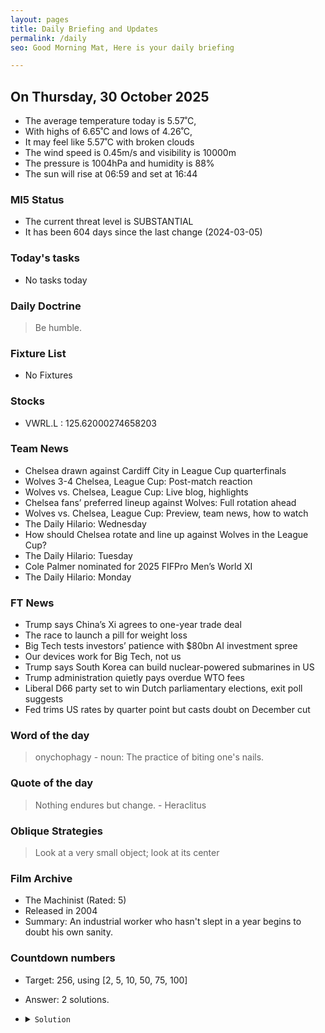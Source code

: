 ```yaml
---
layout: pages
title: Daily Briefing and Updates
permalink: /daily
seo: Good Morning Mat, Here is your daily briefing

---
```


<!-- weather_marker starts -->
## On Thursday, 30 October 2025

- The average temperature today is 5.57˚C,
- With highs of 6.65˚C and lows of 4.26˚C,
- It may feel like 5.57˚C with broken clouds
- The wind speed is 0.45m/s and visibility is 10000m
- The pressure is 1004hPa and humidity is 88%
- The sun will rise at 06:59 and set at 16:44

<!-- weather_marker ends -->

### MI5 Status
<!-- threat_marker starts -->
- The current threat level is <span class="highlighter">SUBSTANTIAL</span>
- It has been 604 days since the last change (2024-03-05)

<!-- threat_marker ends -->

### Today's tasks
<!-- task_marker starts -->
- No tasks today
<!-- task_marker ends -->

### Daily Doctrine
<!-- doctrine_marker starts -->
> Be humble.
<!-- doctrine_marker ends -->

### Fixture List

<!-- fixture_marker starts -->
- No Fixtures
<!-- fixture_marker ends -->

### Stocks

<!-- stocks_marker starts -->

- VWRL.L : 125.62000274658203 

<!-- stocks_marker ends -->

### Team News
<!-- news_marker starts -->

- Chelsea drawn against Cardiff City in League Cup quarterfinals
- Wolves 3-4 Chelsea, League Cup: Post-match reaction
- Wolves vs. Chelsea, League Cup: Live blog, highlights
- Chelsea fans’ preferred lineup against Wolves: Full rotation ahead
- Wolves vs. Chelsea, League Cup: Preview, team news, how to watch
- The Daily Hilario: Wednesday
- How should Chelsea rotate and line up against Wolves in the League Cup?
- The Daily Hilario: Tuesday
- Cole Palmer nominated for 2025 FIFPro Men’s World XI
- The Daily Hilario: Monday

<!-- news_marker ends -->

### FT News

<!-- ftnews_marker starts -->

- Trump says China’s Xi agrees to one-year trade deal
- The race to launch a pill for weight loss
- Big Tech tests investors’ patience with $80bn AI investment spree
- Our devices work for Big Tech, not us
- Trump says South Korea can build nuclear-powered submarines in US
- Trump administration quietly pays overdue WTO fees
- Liberal D66 party set to win Dutch parliamentary elections, exit poll suggests
- Fed trims US rates by quarter point but casts doubt on December cut

<!-- ftnews_marker ends -->

### Word of the day

<!-- word_marker starts -->

 > onychophagy - noun: The practice of biting one's nails.

<!-- word_marker ends -->

### Quote of the day
<!-- quote_marker starts -->

> Nothing endures but change. - Heraclitus

<!-- quote_marker ends -->

### Oblique Strategies
<!-- eno_marker starts -->
> Look at a very small object; look at its center

<!-- eno_marker ends -->

### Film Archive

<!-- film_marker starts -->
- The Machinist (Rated: 5)
- Released in 2004
- Summary: An industrial worker who hasn't slept in a year begins to doubt his own sanity.
<!-- film_marker ends -->

### Countdown numbers
<!-- game_marker starts -->

- Target: 256, using [2, 5, 10, 50, 75, 100]
- Answer: 2 solutions.

- <details><summary><code>Solution</code></summary>

  Solution: ( ( 75 - 2 ) x 10 + 50 ) / 5 + 100

   </details>

<!-- game_marker ends -->
